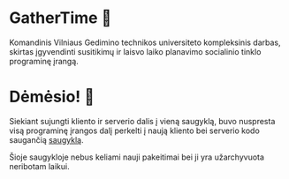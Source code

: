 # GatherTime 📅
Komandinis Vilniaus Gedimino technikos universiteto kompleksinis darbas, skirtas įgyvendinti susitikimų ir laisvo laiko planavimo socialinio tinklo programinę įrangą.


# Dėmėsio! 🚧
Siekiant sujungti kliento ir serverio dalis į vieną saugyklą, buvo nuspresta visą programinę įrangos dalį perkelti į naują kliento bei serverio kodo saugančią [saugyklą](https://github.com/Dovias/gathertime).

Šioje saugykloje nebus keliami nauji pakeitimai bei ji yra užarchyvuota neribotam laikui.
